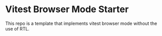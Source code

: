# Vitest Browser Mode Starter

This repo is a template that implements vitest browser mode without the use of RTL.
